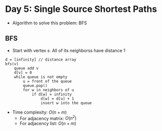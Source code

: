 # Day 5: Single Source Shortest Paths

- Algorithm to solve this problem: BFS

## BFS 
- Start with vertex $s$. All of its neighborss have distance $1$
```
d = [infinity] // distance array
bfs(v)
    queue add v
    d[v] = 0
    while queue is not empty
        u = front of the queue
        queue.pop()
        for w in neighbors of u
            if d[w] = infinity
                d[w] = d[u] + 1
                insert w into the queue
```
- Time complexity: $O(n+m)$
  - For adjacency matrix: $O(n^2)$
  - For adjacency list: $O(n+m)$